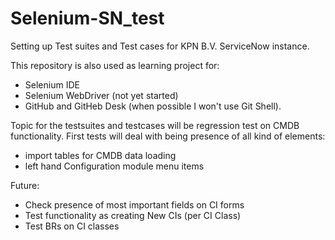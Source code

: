 # Selenium-SN_test
Setting up Test suites and Test cases for KPN B.V. ServiceNow instance.

This repository is also used as learning project for:
- Selenium IDE
- Selenium WebDriver (not yet started)
- GitHub and GitHeb Desk (when possible I won't use Git Shell).
 
Topic for the testsuites and testcases will be regression test on CMDB functionality.
First tests will deal with being presence of all kind of elements:
- import tables for CMDB data loading
- left hand Configuration module menu items 

Future: 
- Check presence of most important fields on CI forms
- Test functionality as creating New CIs (per CI Class)
- Test BRs on CI classes

